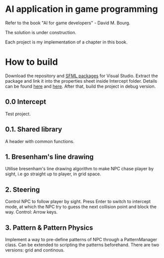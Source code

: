 # AI application in game programming

Refer to the book "AI for game developers" - David M. Bourg.

The solution is under construction.

Each project is my implementation of a chapter in this book.

# How to build

Download the repository and [SFML packages](https://www.sfml-dev.org/files/SFML-2.5.1-windows-vc15-32-bit.zip) for Visual Studio.
Extract the package and link it into the properties sheet inside Intercept folder. Details can be found [here](https://www.sfml-dev.org/tutorials/2.5/start-vc.php) 
and [here](https://www.google.com/url?sa=t&rct=j&q=&esrc=s&source=web&cd=&ved=2ahUKEwi_4LuZ76v9AhVPrVYBHcrCDxEQFnoECAwQAQ&url=https%3A%2F%2Flearn.microsoft.com%2Fen-us%2Fcpp%2Fbuild%2Fcreate-reusable-property-configurations&usg=AOvVaw2BZzw3KD0h13AnThktIF61).
After that, build the project in debug version.

## 0.0 Intercept

Test project.

## 0.1. Shared library

A header with common functions.

## 1. Bresenham's line drawing

Utilise bresenham's line drawing algorithm to make NPC chase player by sight, i.e go straight up to player, in grid space.

## 2. Steering

Control NPC to follow player by sight. Press Enter to switch to intercept mode, at which the NPC try to guess the next collision point and block the way. 
Control: Arrow keys.

## 3. Pattern & Pattern Physics

Implement a way to pre-define patterns of NPC through a PatternManager class. Can be extended to scripting the patterns beforehand. There are two versions: grid and continous.
